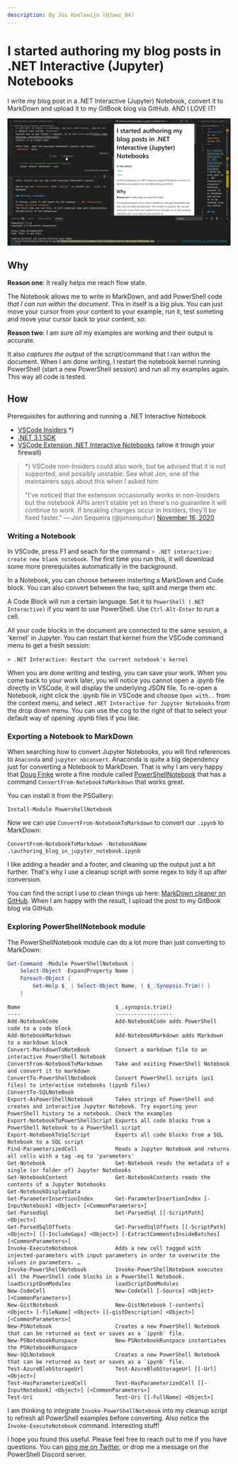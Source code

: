```yaml
---
description: By Jos Koelewijn (@Jawz_84)
---
```


# I started authoring my blog posts in .NET Interactive \(Jupyter\) Notebooks

I write my blog post in a .NET Interactive \(Jupyter\) Notebook, convert it to MarkDown and upload it to my GitBook blog via GitHub. AND I LOVE IT!

![Screenshot](.gitbook/assets/screenshot.jpg)

## Why

**Reason one**: It really helps me reach flow state.

The Notebook allows me to write in MarkDown, and add PowerShell code _that I can run within the document_. This in itself is a big plus. You can just move your cursor from your content to your example, run it, test someting and move your cursor back to your content, so:

**Reason two**: I am sure _all_ my examples are working and their output is accurate.

It also _captures the output_ of the script/command that I ran within the document. When I am done writing, I restart the notebook kernel running PowerShell \(start a new PowerShell session\) and run all my examples again. This way all code is tested.

## How

Prerequisites for authoring and running a .NET Interactive Notebook

* [VSCode Insiders](https://code.visualstudio.com/insiders/) \*\)
* [.NET 3.1 SDK](https://dotnet.microsoft.com/download/dotnet-core/3.1)
* [VSCode Extension .NET Interactive Notebooks](https://marketplace.visualstudio.com/items?itemName=ms-dotnettools.dotnet-interactive-vscode) \(allow it trough your firewall\)

> \*\) VSCode non-Insiders could also work, but be advised that it is not supported, and possibly unstable. See what Jon, one of the maintainers says about this when I asked him:
>
> "I've noticed that the extension occasionally works in non-Insiders but the notebook APIs aren't stable yet so there's no guarantee it will continue to work. If breaking changes occur in Insiders, they'll be fixed faster."  — Jon Sequeira \(@jonsequitur\) [November 16, 2020](https://twitter.com/jonsequitur/status/1328404886917058561?ref_src=twsrc%5Etfw)

### Writing a Notebook

In VSCode, press F1 and seach for the command `> .NET interactive: create new blank notebook`. The first time you run this, it will download some more prerequisites automatically in the background.

In a Notebook, you can choose between insterting a MarkDown and Code block. You can also convert between the two, split and merge them etc.

A Code Block will run a certain language. Set it to `PowerShell (.NET Interactive)` if you want to use PowerShell. Use `Ctrl-Alt-Enter` to run a cell.

All your code blocks in the document are connected to the same session, a 'kernel' in Jupyter. You can restart that kernel from the VSCode command menu to get a fresh session: 

`> .NET Interactive: Restart the current notebook's kernel`

When you are done writing and testing, you can save your work. When you come back to your work later, you will notice you cannot open a .ipynb file directly in VSCode, it will display the underlying JSON file. To re-open a Notebook, right click the .ipynb file in VSCode and choose `Open with..` from the context menu, and select `.NET Interactive for Jupyter Notebooks` from the drop down menu. You can use the cog to the right of that to select your default way of opening .ipynb files if you like.

### Exporting a Notebook to MarkDown

When searching how to convert Jupyter Notebooks, you will find references to `Anaconda` and `jupyter nbconvert`. Anaconda is quite a big dependency just for converting a Notebook to MarkDown. That is why I am very happy that [Doug Finke](https://twitter.com/dfinke) wrote a fine module called [PowerShellNotebook](https://github.com/dfinke/PowerShellNotebook) that has a command `ConvertFrom-NotebookToMarkdown` that works great.

You can install it from the PSGallery:

```text
Install-Module PowershellNotebook
```

Now we can use `ConvertFrom-NotebookToMarkdown` to convert our `.ipynb` to MarkDown:

```text
ConvertFrom-NotebookToMarkdown -NotebookName .\authoring_blog_in_jupyter_notebook.ipynb
```

I like adding a header and a footer, and cleaning up the output just a bit further. That's why I use a cleanup script with some regex to tidy it up after conversion.

You can find the script I use to clean things up here: [MarkDown cleaner on GitHub](https://github.com/Jawz84/GitBooks/blob/master/Convert-NotebookToMarkDown.ps1). When I am happy with the result, I upload the post to my GitBook blog via GitHub. 

### Exploring PowerShellNotebook module

The PowerShellNotebook module can do a lot more than just converting to MarkDown:

```powershell
Get-Command -Module PowerShellNotebook | 
    Select-Object -ExpandProperty Name | 
    Foreach-Object { 
        Get-Help $_ | Select-Object Name, { $_.Synopsis.Trim() }
    }
```

```text
Name                              $_.synopsis.trim()
----                              ------------------
Add-NotebookCode                  Add-NotebookCode adds PowerShell code to a code block
Add-NotebookMarkdown              Add-NotebookMarkdown adds Markdown to a markdown block
Convert-MarkdownToNoteBook        Convert a markdown file to an interactive PowerShell Notebook
ConvertFrom-NotebookToMarkdown    Take and exiting PowerShell Notebook and convert it to markdown
ConvertTo-PowerShellNoteBook      Convert PowerShell scripts (ps1 files) to interactive notebooks (ipynb files)
ConvertTo-SQLNoteBook
Export-AsPowerShellNotebook       Takes strings of PowerShell and creates and interactive Jupyter Notebook. Try exporting your PowerShell history to a notebook. Check the examples
Export-NotebookToPowerShellScript Exports all code blocks from a PowerShell Notebook to a PowerShell script
Export-NotebookToSqlScript        Exports all code blocks from a SQL Notebook to a SQL script
Find-ParameterizedCell            Reads a Jupyter Notebook and returns all cells with a tag -eq to 'parameters'
Get-Notebook                      Get-Notebook reads the metadata of a single (or folder of) Jupyter Notebooks
Get-NotebookContent               Get-NotebookContents reads the contents of a Jupyter Notebooks
Get-NotebookDisplayData
Get-ParameterInsertionIndex       Get-ParameterInsertionIndex [-InputNotebook] <Object> [<CommonParameters>]
Get-ParsedSql                     Get-ParsedSql [[-ScriptPath] <Object>]
Get-ParsedSqlOffsets              Get-ParsedSqlOffsets [[-ScriptPath] <Object>] [[-IncludeGaps] <Object>] [-ExtractCommentsInsideBatches] [<CommonParameters>]
Invoke-ExecuteNotebook            Adds a new cell tagged with injected-parameters with input parameters in order to overwrite the values in parameters. …
Invoke-PowerShellNotebook         Invoke-PowerShellNotebook executes all the PowerShell code blocks in a PowerShell Notebook.
loadScriptDomModules              loadScriptDomModules
New-CodeCell                      New-CodeCell [-Source] <Object> [<CommonParameters>]
New-GistNotebook                  New-GistNotebook [-contents] <Object> [-fileName] <Object> [[-gistDescription] <Object>] [<CommonParameters>]
New-PSNotebook                    Creates a new PowerShell Notebook that can be returned as text or saves as a `ipynb` file.
New-PSNotebookRunspace            New-PSNotebookRunspace instantiates the PSNotebookRunspace
New-SQLNotebook                   Creates a new PowerShell Notebook that can be returned as text or saves as a `ipynb` file.
Test-AzureBlobStorageUrl          Test-AzureBlobStorageUrl [[-Url] <Object>]
Test-HasParameterizedCell         Test-HasParameterizedCell [[-InputNotebook] <Object>] [<CommonParameters>]
Test-Uri                          Test-Uri [[-FullName] <Object>]
```

I am thinking to integrate `Invoke-PowerShellNotebook` into my cleanup script to refresh all PowerShell examples before converting. 
Also notice the `Invoke-ExecuteNotebook` command. Interesting stuff!

I hope you found this useful. Please feel free to reach out to me if you have questions. You can [ping me on Twitter](https://www.twitter.com/Jawz_84), or drop me a message on the PowerShell Discord server.

